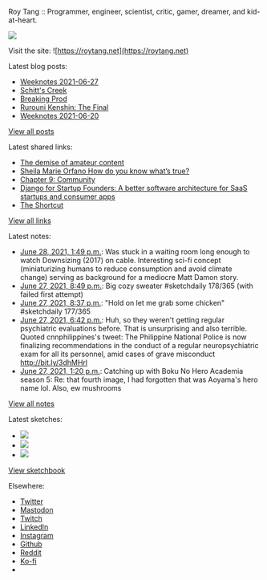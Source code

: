 Roy Tang :: Programmer, engineer, scientist, critic, gamer, dreamer, and kid-at-heart.

![](https://roytang.net/static/img/profile.jpg)

Visit the site: ![https://roytang.net](https://roytang.net)

Latest blog posts:

- [Weeknotes 2021-06-27](https://roytang.net/2021/06/weeknotes-2021-06-27/)
- [Schitt&#x27;s Creek](https://roytang.net/2021/06/schitts-creek/)
- [Breaking Prod](https://roytang.net/2021/06/breaking-prod/)
- [Rurouni Kenshin: The Final](https://roytang.net/2021/06/rurouni-kenshin-final/)
- [Weeknotes 2021-06-20](https://roytang.net/2021/06/weeknotes-2021-06-20/)

[View all posts](https://roytang.net/blog)

Latest shared links:

- [The demise of amateur content](https://roytang.net/2021/06/the-demise-of-amateur-content5-min-well-spent/)
- [Sheila Marie Orfano How do you know what’s true?](https://roytang.net/2021/06/sheila-marie-orfano-how-do-you-know-whats-true/)
- [Chapter 9: Community](https://roytang.net/2021/06/chapter-9-community/)
- [Django for Startup Founders: A better software architecture for SaaS startups and consumer apps](https://roytang.net/2021/06/django-for-startup-founders-a-better-software-architecture-for-saas-startups-and-consumer-apps/)
- [The Shortcut](https://roytang.net/2021/06/the-shortcut/)

[View all links](https://roytang.net/links)

Latest notes:

- [June 28, 2021, 1:49 p.m.](https://roytang.net/2021/06/c7033ad094d89afab1a8e1abcb2c3015/): Was stuck in a waiting room long enough to watch Downsizing (2017) on cable. Interesting sci-fi concept (miniaturizing humans to reduce consumption and avoid climate change) serving as background for a mediocre Matt Damon story.
- [June 27, 2021, 8:49 p.m.](https://roytang.net/2021/06/1409131894956978181/): Big cozy sweater #sketchdaily 178/365 (with failed first attempt)
- [June 27, 2021, 8:37 p.m.](https://roytang.net/2021/06/1409128793130733574/): &quot;Hold on let me grab some chicken&quot; #sketchdaily 177/365
- [June 27, 2021, 6:42 p.m.](https://roytang.net/2021/06/1409099921265872899/): Huh, so they weren&#x27;t getting regular psychiatric evaluations before. That is unsurprising and also terrible. Quoted cnnphilippines&#x27;s tweet: The Philippine National Police is now finalizing recommendations in the conduct of a regular neuropsychiatric exam for all its personnel, amid cases of grave misconduct http://bit.ly/3dhMHrl
- [June 27, 2021, 1:20 p.m.](https://roytang.net/2021/06/1409018870111768584/): Catching up with Boku No Hero Academia season 5: Re: that fourth image, I had forgotten that was Aoyama&#x27;s hero name lol. Also, ew mushrooms

[View all notes](https://roytang.net/notes)

Latest sketches:


- ![](https://roytang.net/media/cache/d1/55/d1550980d5660d9a7ddb2c851587746d.jpg)
- ![](https://roytang.net/media/cache/35/5e/355e1f9a9eeff290e5078f3fdad9c4df.jpg)
- ![](https://roytang.net/media/cache/cf/a6/cfa6032dec42914063e8ebac7ff1d93c.jpg)

[View sketchbook](https://roytang.net/albums/sketchbook)


Elsewhere:

- [Twitter](https://twitter.com/roytang)
- [Mastodon](https://mastodon.technology/@roytang)
- [Twitch](https://twitch.tv/twitchyroy)
- [LinkedIn](https://www.linkedin.com/in/roytang)
- [Instagram](https://instagram.com/roytang0400)
- [Github](https://github.com/roytang)
- [Reddit](https://reddit.com/u/hungryroy)
- [Ko-fi](https://ko-fi.com/roytang)
- [](mailto:hello@roytang.net)